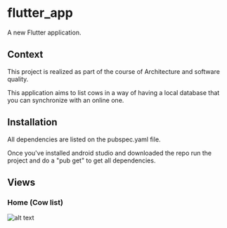 # flutter_app

A new Flutter application.

## Context

This project is realized as part of the course of Architecture and software quality.

This application aims to list cows in a way of having a local database that you can synchronize with an online one.

## Installation

All dependencies are listed on the pubspec.yaml file. 

Once you've installed android studio and downloaded the repo run the project and do a "pub get" to get all dependencies.

## Views

### Home (Cow list)

![alt text](https://github.com/olivierdg2/Software_Archi_Project/edit/master/README_images/home.png?raw=true)
